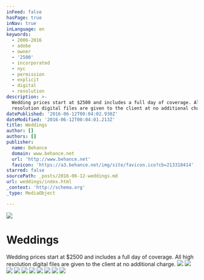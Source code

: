 ```yaml
---
inFeed: false
hasPage: true
inNav: true
inLanguage: en
keywords:
  - 2006-2016
  - adobe
  - owner
  - '2500'
  - incorporated
  - nyc
  - permission
  - explicit
  - digital
  - resolution
description: >-
  Wedding prices start at $2500 and includes a full day of coverage. All high
  resolution digital files are given to the client at no additional charge.
datePublished: '2016-06-12T00:04:02.930Z'
dateModified: '2016-06-12T00:04:01.213Z'
title: Weddings
author: []
authors: []
publisher:
  name: Behance
  domain: www.behance.net
  url: 'http://www.behance.net'
  favicon: 'https://a3.behance.net/img/site/favicon.ico?cb=213318414'
starred: false
sourcePath: _posts/2016-06-12-weddings.md
url: weddings/index.html
_context: 'http://schema.org'
_type: MediaObject

---
```

![](https://the-grid-user-content.s3-us-west-2.amazonaws.com/61128922-1510-40ad-a2fc-281ccc9f4a2d.jpg)

# Weddings

Wedding prices start at $2500 and includes a full day of coverage. All high resolution digital files are given to the client at no additional charge.
![](https://the-grid-user-content.s3-us-west-2.amazonaws.com/e4aa62e4-ffa6-400e-8992-9917eb102f05.jpg)
![](https://the-grid-user-content.s3-us-west-2.amazonaws.com/94703b8d-4778-4973-a33c-a25382971610.jpg)
![](https://the-grid-user-content.s3-us-west-2.amazonaws.com/8c3df36e-445b-4860-a7cd-fadea57d8dcc.jpg)
![](https://the-grid-user-content.s3-us-west-2.amazonaws.com/60a0f730-5080-4021-bc42-2d6dc30c4a74.jpg)
![](https://the-grid-user-content.s3-us-west-2.amazonaws.com/610c1862-efa9-44f8-b756-cf780d539619.jpg)
![](https://the-grid-user-content.s3-us-west-2.amazonaws.com/f0e5bf88-198e-47a8-ac34-cac50adc217b.jpg)
![](https://the-grid-user-content.s3-us-west-2.amazonaws.com/5f9b26d0-0f71-4215-968b-ce46ba9e4142.jpg)
![](https://the-grid-user-content.s3-us-west-2.amazonaws.com/a82b2ee2-c155-44cf-965e-122e2be93832.jpg)
![](https://the-grid-user-content.s3-us-west-2.amazonaws.com/366462c1-d30e-4899-a651-85ac911d0297.jpg)
![](https://the-grid-user-content.s3-us-west-2.amazonaws.com/438fcabe-7730-4f05-80cf-c8fc64ca36d0.jpg)